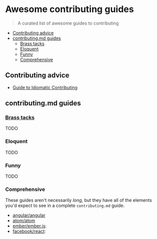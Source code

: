 # Awesome contributing guides

> A curated list of awesome guides to contributing

* [Contributing advice](#contributing-advice)
* [contributing.md guides](#contributingmd-guides)
  - [Brass tacks](#brass-tacks)
  - [Eloquent](#eloquent)
  - [Funny](#funny)
  - [Comprehensive](#comprehensive)

## Contributing advice

- [Guide to Idiomatic Contributing](https://github.com/jonschlinkert/idiomatic-contributing)

## contributing.md guides

### [Brass tacks](http://grammarist.com/usage/get-down-to-brass-tacks/)

TODO

### Eloquent

TODO

### Funny

TODO

### Comprehensive

These guides aren't necessarily _long_, but they have all of the elements you'd expect to see in a complete `contributing.md` guide. 

- [angular/angular](https://github.com/angular/angular/blob/master/CONTRIBUTING.md)
- [atom/atom](https://github.com/atom/atom/blob/master/CONTRIBUTING.md)
- [ember/ember.js](https://github.com/emberjs/ember.js/blob/master/CONTRIBUTING.md): 
- [facebook/react](https://github.com/facebook/react/blob/master/CONTRIBUTING.md): 
